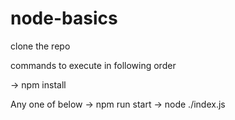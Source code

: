 # node-basics

clone the repo

commands to execute in following order

-> npm install

Any one of below
-> npm run start
-> node ./index.js 